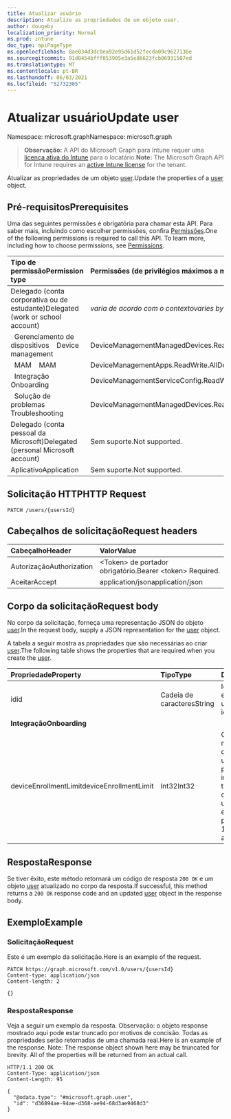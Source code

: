 ```yaml
---
title: Atualizar usuário
description: Atualize as propriedades de um objeto user.
author: dougeby
localization_priority: Normal
ms.prod: intune
doc_type: apiPageType
ms.openlocfilehash: 8ae034d3dc0ea92e95d61d52fecda09c9627136e
ms.sourcegitcommit: 91d8454bfff853905e3a5e86623fcb06931507ed
ms.translationtype: MT
ms.contentlocale: pt-BR
ms.lasthandoff: 06/03/2021
ms.locfileid: "52732305"
---
```

# <a name="update-user"></a><span data-ttu-id="930aa-103">Atualizar usuário</span><span class="sxs-lookup"><span data-stu-id="930aa-103">Update user</span></span>

<span data-ttu-id="930aa-104">Namespace: microsoft.graph</span><span class="sxs-lookup"><span data-stu-id="930aa-104">Namespace: microsoft.graph</span></span>

> <span data-ttu-id="930aa-105">**Observação:** A API do Microsoft Graph para Intune requer uma [licença ativa do Intune](https://go.microsoft.com/fwlink/?linkid=839381) para o locatário.</span><span class="sxs-lookup"><span data-stu-id="930aa-105">**Note:** The Microsoft Graph API for Intune requires an [active Intune license](https://go.microsoft.com/fwlink/?linkid=839381) for the tenant.</span></span>

<span data-ttu-id="930aa-106">Atualizar as propriedades de um objeto [user](../resources/intune-shared-user.md).</span><span class="sxs-lookup"><span data-stu-id="930aa-106">Update the properties of a [user](../resources/intune-shared-user.md) object.</span></span>

## <a name="prerequisites"></a><span data-ttu-id="930aa-107">Pré-requisitos</span><span class="sxs-lookup"><span data-stu-id="930aa-107">Prerequisites</span></span>
<span data-ttu-id="930aa-p101">Uma das seguintes permissões é obrigatória para chamar esta API. Para saber mais, incluindo como escolher permissões, confira [Permissões](/graph/permissions-reference).</span><span class="sxs-lookup"><span data-stu-id="930aa-p101">One of the following permissions is required to call this API. To learn more, including how to choose permissions, see [Permissions](/graph/permissions-reference).</span></span>

|<span data-ttu-id="930aa-110">Tipo de permissão</span><span class="sxs-lookup"><span data-stu-id="930aa-110">Permission type</span></span>|<span data-ttu-id="930aa-111">Permissões (de privilégios máximos a mínimos)</span><span class="sxs-lookup"><span data-stu-id="930aa-111">Permissions (from most to least privileged)</span></span>|
|:---|:---|
|<span data-ttu-id="930aa-112">Delegado (conta corporativa ou de estudante)</span><span class="sxs-lookup"><span data-stu-id="930aa-112">Delegated (work or school account)</span></span>| <span data-ttu-id="930aa-113">_varia de acordo com o contexto_</span><span class="sxs-lookup"><span data-stu-id="930aa-113">_varies by context_</span></span>|
| <span data-ttu-id="930aa-114">&nbsp;&nbsp;Gerenciamento de dispositivos</span><span class="sxs-lookup"><span data-stu-id="930aa-114">&nbsp; &nbsp; Device management</span></span> | <span data-ttu-id="930aa-115">DeviceManagementManagedDevices.ReadWrite.All</span><span class="sxs-lookup"><span data-stu-id="930aa-115">DeviceManagementManagedDevices.ReadWrite.All</span></span> |
| <span data-ttu-id="930aa-116">&nbsp;&nbsp;MAM</span><span class="sxs-lookup"><span data-stu-id="930aa-116">&nbsp; &nbsp; MAM</span></span> | <span data-ttu-id="930aa-117">DeviceManagementApps.ReadWrite.All</span><span class="sxs-lookup"><span data-stu-id="930aa-117">DeviceManagementApps.ReadWrite.All</span></span> |
| <span data-ttu-id="930aa-118">&nbsp;&nbsp;Integração</span><span class="sxs-lookup"><span data-stu-id="930aa-118">&nbsp; &nbsp; Onboarding</span></span> | <span data-ttu-id="930aa-119">DeviceManagementServiceConfig.ReadWrite.All</span><span class="sxs-lookup"><span data-stu-id="930aa-119">DeviceManagementServiceConfig.ReadWrite.All</span></span> |
| <span data-ttu-id="930aa-120">&nbsp;&nbsp;Solução de problemas</span><span class="sxs-lookup"><span data-stu-id="930aa-120">&nbsp; &nbsp; Troubleshooting</span></span> | <span data-ttu-id="930aa-121">DeviceManagementManagedDevices.ReadWrite.All</span><span class="sxs-lookup"><span data-stu-id="930aa-121">DeviceManagementManagedDevices.ReadWrite.All</span></span> |
|<span data-ttu-id="930aa-122">Delegado (conta pessoal da Microsoft)</span><span class="sxs-lookup"><span data-stu-id="930aa-122">Delegated (personal Microsoft account)</span></span>|<span data-ttu-id="930aa-123">Sem suporte.</span><span class="sxs-lookup"><span data-stu-id="930aa-123">Not supported.</span></span>|
|<span data-ttu-id="930aa-124">Aplicativo</span><span class="sxs-lookup"><span data-stu-id="930aa-124">Application</span></span>|<span data-ttu-id="930aa-125">Sem suporte.</span><span class="sxs-lookup"><span data-stu-id="930aa-125">Not supported.</span></span>|

## <a name="http-request"></a><span data-ttu-id="930aa-126">Solicitação HTTP</span><span class="sxs-lookup"><span data-stu-id="930aa-126">HTTP Request</span></span>
<!-- {
  "blockType": "ignored"
}
-->
``` http
PATCH /users/{usersId}
```

## <a name="request-headers"></a><span data-ttu-id="930aa-127">Cabeçalhos de solicitação</span><span class="sxs-lookup"><span data-stu-id="930aa-127">Request headers</span></span>
|<span data-ttu-id="930aa-128">Cabeçalho</span><span class="sxs-lookup"><span data-stu-id="930aa-128">Header</span></span>|<span data-ttu-id="930aa-129">Valor</span><span class="sxs-lookup"><span data-stu-id="930aa-129">Value</span></span>|
|:---|:---|
|<span data-ttu-id="930aa-130">Autorização</span><span class="sxs-lookup"><span data-stu-id="930aa-130">Authorization</span></span>|<span data-ttu-id="930aa-131">&lt;Token&gt; de portador obrigatório.</span><span class="sxs-lookup"><span data-stu-id="930aa-131">Bearer &lt;token&gt; Required.</span></span>|
|<span data-ttu-id="930aa-132">Aceitar</span><span class="sxs-lookup"><span data-stu-id="930aa-132">Accept</span></span>|<span data-ttu-id="930aa-133">application/json</span><span class="sxs-lookup"><span data-stu-id="930aa-133">application/json</span></span>|

## <a name="request-body"></a><span data-ttu-id="930aa-134">Corpo da solicitação</span><span class="sxs-lookup"><span data-stu-id="930aa-134">Request body</span></span>
<span data-ttu-id="930aa-135">No corpo da solicitação, forneça uma representação JSON do objeto [user](../resources/intune-shared-user.md).</span><span class="sxs-lookup"><span data-stu-id="930aa-135">In the request body, supply a JSON representation for the [user](../resources/intune-shared-user.md) object.</span></span>

<span data-ttu-id="930aa-136">A tabela a seguir mostra as propriedades que são necessárias ao criar [user](../resources/intune-shared-user.md).</span><span class="sxs-lookup"><span data-stu-id="930aa-136">The following table shows the properties that are required when you create the [user](../resources/intune-shared-user.md).</span></span>

|<span data-ttu-id="930aa-137">Propriedade</span><span class="sxs-lookup"><span data-stu-id="930aa-137">Property</span></span>|<span data-ttu-id="930aa-138">Tipo</span><span class="sxs-lookup"><span data-stu-id="930aa-138">Type</span></span>|<span data-ttu-id="930aa-139">Descrição</span><span class="sxs-lookup"><span data-stu-id="930aa-139">Description</span></span>|
|:---|:---|:---|
|<span data-ttu-id="930aa-140">id</span><span class="sxs-lookup"><span data-stu-id="930aa-140">id</span></span>|<span data-ttu-id="930aa-141">Cadeia de caracteres</span><span class="sxs-lookup"><span data-stu-id="930aa-141">String</span></span>|<span data-ttu-id="930aa-142">Identificador exclusivo do usuário.</span><span class="sxs-lookup"><span data-stu-id="930aa-142">Unique identifier of the user.</span></span>|
|<span data-ttu-id="930aa-143">**Integração**</span><span class="sxs-lookup"><span data-stu-id="930aa-143">**Onboarding**</span></span>|
|<span data-ttu-id="930aa-144">deviceEnrollmentLimit</span><span class="sxs-lookup"><span data-stu-id="930aa-144">deviceEnrollmentLimit</span></span>|<span data-ttu-id="930aa-145">Int32</span><span class="sxs-lookup"><span data-stu-id="930aa-145">Int32</span></span>|<span data-ttu-id="930aa-146">O limite do número máximo de dispositivos que o usuário tem permissão para inscrever.</span><span class="sxs-lookup"><span data-stu-id="930aa-146">The limit on the maximum number of devices that the user is permitted to enroll.</span></span> <span data-ttu-id="930aa-147">Os valores permitidos vão de 5 a 1000.</span><span class="sxs-lookup"><span data-stu-id="930aa-147">Allowed values are 5 or 1000.</span></span>|

## <a name="response"></a><span data-ttu-id="930aa-148">Resposta</span><span class="sxs-lookup"><span data-stu-id="930aa-148">Response</span></span>
<span data-ttu-id="930aa-149">Se tiver êxito, este método retornará um código de resposta `200 OK` e um objeto [user](../resources/intune-shared-user.md) atualizado no corpo da resposta.</span><span class="sxs-lookup"><span data-stu-id="930aa-149">If successful, this method returns a `200 OK` response code and an updated [user](../resources/intune-shared-user.md) object in the response body.</span></span>

## <a name="example"></a><span data-ttu-id="930aa-150">Exemplo</span><span class="sxs-lookup"><span data-stu-id="930aa-150">Example</span></span>

### <a name="request"></a><span data-ttu-id="930aa-151">Solicitação</span><span class="sxs-lookup"><span data-stu-id="930aa-151">Request</span></span>
<span data-ttu-id="930aa-152">Este é um exemplo da solicitação.</span><span class="sxs-lookup"><span data-stu-id="930aa-152">Here is an example of the request.</span></span>

``` http
PATCH https://graph.microsoft.com/v1.0/users/{usersId}
Content-type: application/json
Content-length: 2

{}
```

### <a name="response"></a><span data-ttu-id="930aa-153">Resposta</span><span class="sxs-lookup"><span data-stu-id="930aa-153">Response</span></span>
<span data-ttu-id="930aa-p103">Veja a seguir um exemplo da resposta. Observação: o objeto response mostrado aqui pode estar truncado por motivos de concisão. Todas as propriedades serão retornadas de uma chamada real.</span><span class="sxs-lookup"><span data-stu-id="930aa-p103">Here is an example of the response. Note: The response object shown here may be truncated for brevity. All of the properties will be returned from an actual call.</span></span>

``` http
HTTP/1.1 200 OK
Content-Type: application/json
Content-Length: 95

{
  "@odata.type": "#microsoft.graph.user",
  "id": "d36894ae-94ae-d368-ae94-68d3ae9468d3"
}
```









